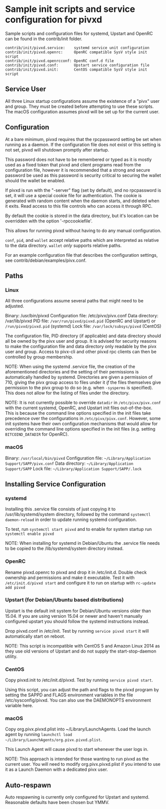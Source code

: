Sample init scripts and service configuration for pivxd
==========================================================

Sample scripts and configuration files for systemd, Upstart and OpenRC
can be found in the contrib/init folder.

    contrib/init/pivxd.service:    systemd service unit configuration
    contrib/init/pivxd.openrc:     OpenRC compatible SysV style init script
    contrib/init/pivxd.openrcconf: OpenRC conf.d file
    contrib/init/pivxd.conf:       Upstart service configuration file
    contrib/init/pivxd.init:       CentOS compatible SysV style init script

Service User
---------------------------------

All three Linux startup configurations assume the existence of a "pivx" user
and group.  They must be created before attempting to use these scripts.
The macOS configuration assumes pivxd will be set up for the current user.

Configuration
---------------------------------

At a bare minimum, pivxd requires that the rpcpassword setting be set
when running as a daemon.  If the configuration file does not exist or this
setting is not set, pivxd will shutdown promptly after startup.

This password does not have to be remembered or typed as it is mostly used
as a fixed token that pivxd and client programs read from the configuration
file, however it is recommended that a strong and secure password be used
as this password is security critical to securing the wallet should the
wallet be enabled.

If pivxd is run with the "-server" flag (set by default), and no rpcpassword is set,
it will use a special cookie file for authentication. The cookie is generated with random
content when the daemon starts, and deleted when it exits. Read access to this file
controls who can access it through RPC.

By default the cookie is stored in the data directory, but it's location can be overridden
with the option '-rpccookiefile'.

This allows for running pivxd without having to do any manual configuration.

`conf`, `pid`, and `wallet` accept relative paths which are interpreted as
relative to the data directory. `wallet` *only* supports relative paths.

For an example configuration file that describes the configuration settings,
see contrib/debian/examples/pivx.conf.

Paths
---------------------------------

### Linux

All three configurations assume several paths that might need to be adjusted.

Binary:              /usr/bin/pivxd
Configuration file:  /etc/pivx/pivx.conf
Data directory:      /var/lib/pivxd
PID file:            `/var/run/pivxd/pivxd.pid` (OpenRC and Upstart) or `/run/pivxd/pivxd.pid` (systemd)
Lock file:           `/var/lock/subsys/pivxd` (CentOS)

The configuration file, PID directory (if applicable) and data directory
should all be owned by the pivx user and group.  It is advised for security
reasons to make the configuration file and data directory only readable by the
pivx user and group.  Access to pivx-cli and other pivxd rpc clients
can then be controlled by group membership.

NOTE: When using the systemd .service file, the creation of the aforementioned
directories and the setting of their permissions is automatically handled by
systemd. Directories are given a permission of 710, giving the pivx group
access to files under it _if_ the files themselves give permission to the
pivx group to do so (e.g. when `-sysperms` is specified). This does not allow
for the listing of files under the directory.

NOTE: It is not currently possible to override `datadir` in
`/etc/pivx/pivx.conf` with the current systemd, OpenRC, and Upstart init
files out-of-the-box. This is because the command line options specified in the
init files take precedence over the configurations in
`/etc/pivx/pivx.conf`. However, some init systems have their own
configuration mechanisms that would allow for overriding the command line
options specified in the init files (e.g. setting `BITCOIND_DATADIR` for
OpenRC).

### macOS

Binary:              `/usr/local/bin/pivxd`
Configuration file:  `~/Library/Application Support/SAPP/pivx.conf`
Data directory:      `~/Library/Application Support/SAPP`
Lock file:           `~/Library/Application Support/SAPP/.lock`

Installing Service Configuration
-----------------------------------

### systemd

Installing this .service file consists of just copying it to
/usr/lib/systemd/system directory, followed by the command
`systemctl daemon-reload` in order to update running systemd configuration.

To test, run `systemctl start pivxd` and to enable for system startup run
`systemctl enable pivxd`

NOTE: When installing for systemd in Debian/Ubuntu the .service file needs to be copied to the /lib/systemd/system directory instead.

### OpenRC

Rename pivxd.openrc to pivxd and drop it in /etc/init.d.  Double
check ownership and permissions and make it executable.  Test it with
`/etc/init.d/pivxd start` and configure it to run on startup with
`rc-update add pivxd`

### Upstart (for Debian/Ubuntu based distributions)

Upstart is the default init system for Debian/Ubuntu versions older than 15.04. If you are using version 15.04 or newer and haven't manually configured upstart you should follow the systemd instructions instead.

Drop pivxd.conf in /etc/init.  Test by running `service pivxd start`
it will automatically start on reboot.

NOTE: This script is incompatible with CentOS 5 and Amazon Linux 2014 as they
use old versions of Upstart and do not supply the start-stop-daemon utility.

### CentOS

Copy pivxd.init to /etc/init.d/pivxd. Test by running `service pivxd start`.

Using this script, you can adjust the path and flags to the pivxd program by
setting the SAPPD and FLAGS environment variables in the file
/etc/sysconfig/pivxd. You can also use the DAEMONOPTS environment variable here.

### macOS

Copy org.pivx.pivxd.plist into ~/Library/LaunchAgents. Load the launch agent by
running `launchctl load ~/Library/LaunchAgents/org.pivx.pivxd.plist`.

This Launch Agent will cause pivxd to start whenever the user logs in.

NOTE: This approach is intended for those wanting to run pivxd as the current user.
You will need to modify org.pivx.pivxd.plist if you intend to use it as a
Launch Daemon with a dedicated pivx user.

Auto-respawn
-----------------------------------

Auto respawning is currently only configured for Upstart and systemd.
Reasonable defaults have been chosen but YMMV.
